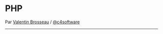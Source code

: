 # PHP

Par [Valentin Brosseau](https://github.com/c4software) / [@c4software](http://twitter.com/c4software)

---
